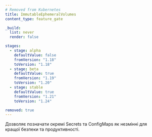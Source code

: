 ```yaml
---
# Removed from Kubernetes
title: ImmutableEphemeralVolumes
content_type: feature_gate

_build:
  list: never
  render: false

stages:
  - stage: alpha 
    defaultValue: false
    fromVersion: "1.18"
    toVersion: "1.18"
  - stage: beta 
    defaultValue: true
    fromVersion: "1.19"
    toVersion: "1.20"    
  - stage: stable
    defaultValue: true
    fromVersion: "1.21"
    toVersion: "1.24"    

removed: true
---
```

Дозволяє позначати окремі Secrets та ConfigMaps як незмінні для кращої безпеки та продуктивності.
